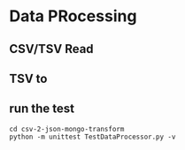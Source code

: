 # Data PRocessing

## CSV/TSV Read

## TSV to

## run the test

```
cd csv-2-json-mongo-transform
python -m unittest TestDataProcessor.py -v
```
